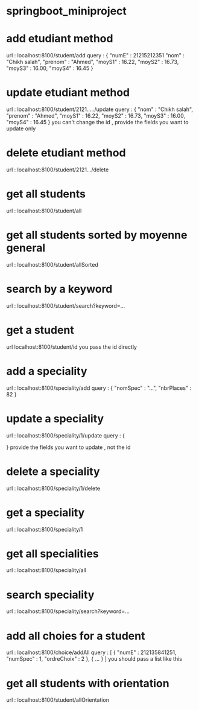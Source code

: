# springboot_miniproject
# add etudiant method 
url : localhost:8100/student/add
query : {
    "numE" : 21215212351
    "nom" : "Chikh salah",
    "prenom" : "Ahmed",
    "moyS1" : 16.22,
    "moyS2" : 16.73,
    "moyS3" : 16.00,
    "moyS4" : 16.45
    }

# update etudiant method 
url : localhost:8100/student/2121...../update
query : {
    "nom" : "Chikh salah",
    "prenom" : "Ahmed",
    "moyS1" : 16.22,
    "moyS2" : 16.73,
    "moyS3" : 16.00,
    "moyS4" : 16.45
}
you can't change the id , provide the fields you want to update only

# delete etudiant method 
url : localhost:8100/student/2121.../delete

# get all students
url : localhost:8100/student/all

# get all students sorted by moyenne general
url : localhost:8100/student/allSorted

# search by a keyword
url : localhost:8100/student/search?keyword=...

# get a student
url localhost:8100/student/id
you pass the id directly

# add a speciality
url : localhost:8100/speciality/add
query : {
"nomSpec" : "...",
"nbrPlaces" : 82
}
# update a speciality
url : localhost:8100/speciality/1/update
query : {

}
provide the fields you want to update , not the id

# delete a speciality
url : localhost:8100/speciality/1/delete

# get a speciality
url : localhost:8100/speciality/1

# get all specialities
url : localhost:8100/speciality/all

# search speciality
url : localhost:8100/speciality/search?keyword=...

# add all choies for a student
url : localhost:8100/choice/addAll
query : [
{
"numE" : 212135841251,
"numSpec" : 1,
"ordreChoix" : 2
},
{
...
}
]
you should pass a list like this


# get all students with orientation
url : localhost:8100/student/allOrientation
 
